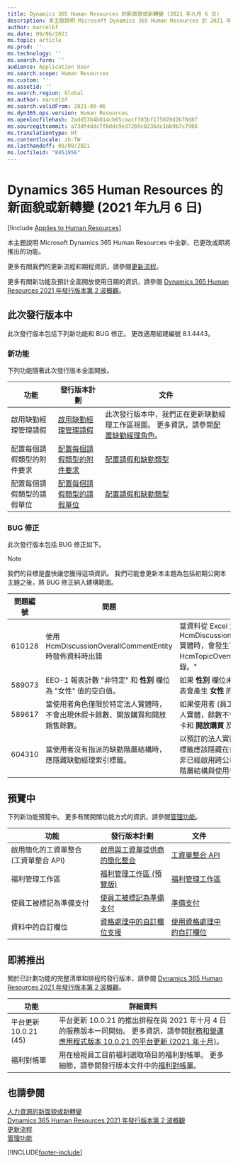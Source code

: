 ```yaml
---
title: Dynamics 365 Human Resources 的新面貌或新轉變 (2021 年九月 6 日)
description: 本主題說明 Microsoft Dynamics 365 Human Resources 於 2021 年九月 6 日新增或更改的功能。
author: marcelbf
ms.date: 09/06/2021
ms.topic: article
ms.prod: ''
ms.technology: ''
ms.search.form: ''
audience: Application User
ms.search.scope: Human Resources
ms.custom: ''
ms.assetid: ''
ms.search.region: Global
ms.author: marcelbf
ms.search.validFrom: 2021-09-06
ms.dyn365.ops.version: Human Resources
ms.openlocfilehash: 2add53b4b014cb65caacff03bf175078d2b70d8f
ms.sourcegitcommit: a73df4ddc7f8ddc9e37269c0236dc1bb9b7c7966
ms.translationtype: HT
ms.contentlocale: zh-TW
ms.lasthandoff: 09/09/2021
ms.locfileid: "8451956"
---
```

# <a name="whats-new-or-changed-in-dynamics-365-human-resources-september-6-2021"></a>Dynamics 365 Human Resources 的新面貌或新轉變 (2021 年九月 6 日)

[!include [Applies to Human Resources](../includes/applies-to-hr.md)]

本主題說明 Microsoft Dynamics 365 Human Resources 中全新、已更改或即將推出的功能。

更多有關我們的更新流程和期程資訊，請參閱[更新流程](hr-admin-setup-update-process.md)。

更多有關新功能及預計全面開放使用日期的資訊，請參閱 [ Dynamics 365 Human Resources 2021 年發行版本第 2 波概觀](/dynamics365-release-plan/2021wave2/human-resources/dynamics365-human-resources/)。

## <a name="in-this-release"></a>此次發行版本中

此次發行版本包括下列新功能和 BUG 修正。 更改適用組建編號 8.1.4443。

### <a name="new-features"></a>新功能

下列功能隨著此次發行版本全面開放。

| 功能 | 發行版本計劃 | 文件 |
|---|---|---|
| 啟用缺勤經理管理請假 | [啟用缺勤經理管理請假](/dynamics365-release-plan/2021wave1/human-resources/dynamics365-human-resources/enable-absence-manager-manage-leave) | 此次發行版本中，我們正在更新缺勤經理工作區視圖。 更多資訊，請參閱[配置缺勤經理角色](https://go.microsoft.com/fwlink/?linkid=2168107)。 |
| 配置每個請假類型的附件要求 | [配置每個請假類型的附件要求](/dynamics365-release-plan/2021wave1/human-resources/dynamics365-human-resources/mandate-attachments-specific-leave-types) | [配置請假和缺勤類型](https://go.microsoft.com/fwlink/?linkid=2168108) |
| 配置每個請假類型的請假單位 | [配置每個請假類型的請假單位](/dynamics365-release-plan/2021wave1/human-resources/dynamics365-human-resources/configure-leave-units-per-leave-type) | [配置請假和缺勤類型](https://go.microsoft.com/fwlink/?linkid=2168215) |

### <a name="bug-fixes"></a>BUG 修正

此次發行版本包括 BUG 修正如下。

> [!NOTE]
> 我們的目標是盡快讓您獲得這項資訊。 我們可能會更新本主題為包括初期公開本主題之後，將 BUG 修正納入建構範圍。

| 問題編號 | 問題 | 描述 |
|---|---|---|
| 610128 | 使用 HcmDiscussionOverallCommentEntity 時發佈資料時出錯 | 當資料從 Excel 活頁簿發佈到 HcmDiscussionOverralCommentEntity 實體時，會發生下列錯誤："找不到 HcmTopicOverrall 類型的資料來源記錄。" |
| 589073 | EEO-1 報表計數 "非特定" 和 **性別** 欄位為 "女性" 值的空白值。 | 如果 **性別** 欄位未指定 **男性**，EEO-1 報表會產生 **女性** 的預設值。 |
| 589617 | 當使用者角色僅限於特定法人實體時，不會出現休假卡餘數、開放購買和開放銷售餘數。 | 如果使用者 (員工角色) 僅限於特定的法人實體，餘數不會正確顯示在 **休假餘數** 卡和 **開放購買** 及 **開放銷售** 欄位。 |
| 604310 | 當使用者沒有指派的缺勤階層結構時，應隱藏缺勤經理索引標籤。 | 以預訂的法人實體而言，**缺勤經理** 索引標籤應該隱藏在自助服務入口網站中，除非已經啟用跨公司參數並且至少一個缺勤階層結構與使用者相關聯。 |

## <a name="in-preview"></a>預覽中

下列新功能預覽中。 更多有關開關功能方式的資訊，請參閱[管理功能](hr-admin-manage-features.md)。

| 功能 | 發行版本計劃 | 文件 |
|---|---|---|
| 啟用簡化的工資單整合 (工資單整合 API) | [啟用與工資單提供商的簡化整合](/dynamics365-release-plan/2021wave1/human-resources/dynamics365-human-resources/enable-simplified-integration-payroll-providers) | [工資單整合 API](hr-admin-integration-payroll-api-introduction.md) |
| 福利管理工作區 | [福利管理工作區 (預覽版)](/dynamics365-release-plan/2020wave2/human-resources/dynamics365-human-resources/benefits-management-workspace) | [福利管理工作區](hr-benefits-management-workspace.md) |
| 使員工被標記為準備支付 | [使員工被標記為準備支付](/dynamics365-release-plan/2021wave1/human-resources/dynamics365-human-resources/enable-employees-be-marked-as-ready-pay) | [準備支付](/dynamics365/human-resources/hr-compensation-payroll) |
| 資料中的自訂欄位 |[資格處理中的自訂欄位支援](/dynamics365-release-plan/2021wave1/human-resources/dynamics365-human-resources/custom-field-support-benefits-management) | [使用資格處理中的自訂欄位](/dynamics365/human-resources/hr-benefits-setup-eligibility-rules#using-custom-fields-in-eligibility-rules) |

## <a name="coming-soon"></a>即將推出

關於已計劃功能的完整清單和排程的發行版本，請參閱 [Dynamics 365 Human Resources 2021 年發行版本第 2 波概觀](/dynamics365-release-plan/2021wave2/human-resources/dynamics365-human-resources/)。

| 功能 | 詳細資料​​ |
|---|---|
| 平台更新 10.0.21 (45) | 平台更新 10.0.21 的推出排程在與 2021 年十月 4 日的服務版本一同開始。 更多資訊，請參閱[財務和營運應用程式版本 10.0.21 的平台更新 (2021 年十月)](/dynamics365/fin-ops-core/dev-itpro/get-started/whats-new-platform-updates-10-0-21)。 |
| 福利對帳單 | 用在檢視員工目前福利選取項目的福利對帳單。 更多細節，請參閱發行版本文件中的[福利對帳單](/dynamics365-release-plan/2021wave1/human-resources/dynamics365-human-resources/benefits-summary-statement)。 |

## <a name="see-also"></a>也請參閱

[人力資源的新面貌或新轉變](hr-admin-whats-new.md)</br>
[Dynamics 365 Human Resources 2021 年發行版本第 2 波概觀](/dynamics365-release-plan/2021wave2/human-resources/dynamics365-human-resources/)</br>
[更新流程](hr-admin-setup-update-process.md)</br>
[管理功能](hr-admin-manage-features.md)

[!INCLUDE[footer-include](../includes/footer-banner.md)]
